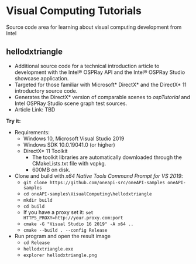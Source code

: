 # Visual Computing Tutorials

Source code area for learning about visual computing development from Intel

## **hellodxtriangle**

 - Additional source code for a technical introduction article to development with the Intel® OSPRay API and the Intel® OSPRay Studio showcase application.
 - Targeted for those familiar with Microsoft* DirectX* and the DirectX* 11 introductory source code.
 - Generates the DirectX* version of comparable scenes to *ospTutorial* and Intel OSPRay Studio scene graph test sources.
- Article Link: TBD

**Try it:**
 - Requirements: 
	 - Windows 10, Microsoft Visual Studio 2019
	 - Windows SDK 10.0.19041.0 (or higher)
	 - DirectX* 11 Toolkit
		 - The toolkit libraries are automatically downloaded through the CMakeLists.txt file with vcpkg.
		 - 600MB on disk.
 - Clone and build with *x64 Native Tools Command Prompt for VS 2019*:
	 - `git clone https://github.com/oneapi-src/oneAPI-samples oneAPI-samples`
	 - `cd oneAPI-samples\VisualComputing\hellodxtriangle`
	 - `mkdir build`
	 - `cd build`
	 - If you have a proxy set it: `set HTTPS_PROXY=http://your.proxy.com:port`
	 - `cmake -G "Visual Studio 16 2019" -A x64 ..`
	 - `cmake --build . --config Release`
 - Run program and open the result image
	 - `cd Release`
	 - `hellodxtriangle.exe`
	 - `explorer hellodxtriangle.png`

